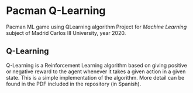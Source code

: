 # Pacman Q-Learning
Pacman ML game using QLearning algorithm
Project for _Machine Learning_ subject of Madrid Carlos III University, year 2020.
## Q-Learning
Q-Learning is a Reinforcement Learning algorithm based on giving positive or negative reward to the agent whenever it takes a given action in a given state.
This is a simple implementation of the algorithm. More detail can be found in the PDF included in the repository (in Spanish).
